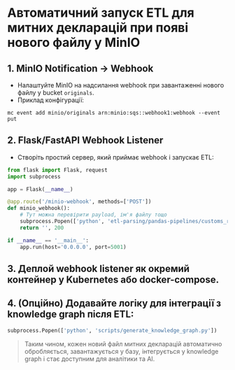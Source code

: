 # Автоматичний запуск ETL для митних декларацій при появі нового файлу у MinIO

## 1. MinIO Notification → Webhook
- Налаштуйте MinIO на надсилання webhook при завантаженні нового файлу у bucket `originals`.
- Приклад конфігурації:
```
mc event add minio/originals arn:minio:sqs::webhook1:webhook --event put
```

## 2. Flask/FastAPI Webhook Listener
- Створіть простий сервер, який приймає webhook і запускає ETL:
```python
from flask import Flask, request
import subprocess

app = Flask(__name__)

@app.route('/minio-webhook', methods=['POST'])
def minio_webhook():
    # Тут можна перевірити payload, ім'я файлу тощо
    subprocess.Popen(['python', 'etl-parsing/pandas-pipelines/customs_registry_etl_template.py'])
    return '', 200

if __name__ == '__main__':
    app.run(host='0.0.0.0', port=5001)
```

## 3. Деплой webhook listener як окремий контейнер у Kubernetes або docker-compose.

## 4. (Опційно) Додавайте логіку для інтеграції з knowledge graph після ETL:
```python
subprocess.Popen(['python', 'scripts/generate_knowledge_graph.py'])
```

> Таким чином, кожен новий файл митних декларацій автоматично обробляється, завантажується у базу, інтегрується у knowledge graph і стає доступним для аналітики та AI.
